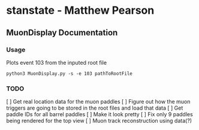 # stanstate - Matthew Pearson

## MuonDisplay Documentation

### Usage 

Plots event 103 from the inputed root file
```
python3 MuonDisplay.py -s -e 103 pathToRootFile
```

### TODO
[ ] Get real location data for the muon paddles
[ ] Figure out how the muon triggers are going to be stored in the root files and load that data
[ ] Get paddle IDs for all barrel paddles
[ ] Make it look pretty 
[ ] Fix only 9 paddles being rendered for the top view
[ ] Muon track reconstruction using data(?)
